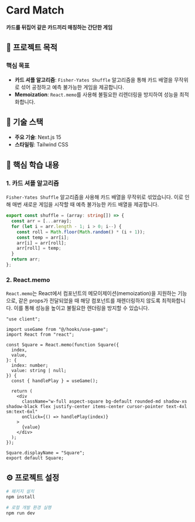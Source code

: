 # Card Match

**카드를 뒤집어 같은 카드끼리 매칭하는 간단한 게임**

## 🎯 **프로젝트 목적**

### **핵심 목표**

- **카드 셔플 알고리즘**: `Fisher-Yates Shuffle` 알고리즘을 통해 카드 배열을 무작위로 섞어 공정하고 예측 불가능한 게임을 제공합니다.
- **Memoization**: `React.memo`를 사용해 불필요한 리렌더링을 방지하여 성능을 최적화합니다.

## 🔨 **기술 스택**

- **주요 기술**: Next.js 15
- **스타일링**: Tailwind CSS

## 📝 **핵심 학습 내용**

### 1. 카드 셔플 알고리즘

`Fisher-Yates Shuffle` 알고리즘을 사용해 카드 배열을 무작위로 섞었습니다. 이로 인해 매번 새로운 게임을 시작할 때 예측 불가능한 카드 배열을 제공합니다.

```typescript
export const shuffle = (array: string[]) => {
  const arr = [...array];
  for (let i = arr.length - 1; i > 0; i--) {
    const roll = Math.floor(Math.random() * (i + 1));
    const temp = arr[i];
    arr[i] = arr[roll];
    arr[roll] = temp;
  }
  return arr;
};
```

### 2. React.memo

`React.memo`는 React에서 컴포넌트의 메모이제이션(memoization)을 지원하는 기능으로, 같은 props가 전달되었을 때 해당 컴포넌트를 재렌더링하지 않도록 최적화합니다. 이를 통해 성능을 높이고 불필요한 렌더링을 방지할 수 있습니다.

```tsx
"use client";

import useGame from "@/hooks/use-game";
import React from "react";

const Square = React.memo(function Square({
  index,
  value,
}: {
  index: number;
  value: string | null;
}) {
  const { handlePlay } = useGame();

  return (
    <div
      className="w-full aspect-square bg-default rounded-md shadow-xs shadow-black flex justify-center items-center cursor-pointer text-4xl sm:text-6xl"
      onClick={() => handlePlay(index)}
    >
      {value}
    </div>
  );
});

Square.displayName = "Square";
export default Square;
```

## ⚙️ **프로젝트 설정**

```bash
# 패키지 설치
npm install

# 로컬 개발 환경 실행
npm run dev
```
